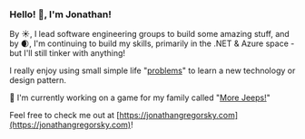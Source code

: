 ### Hello! 👋, I'm Jonathan!

By ☀, I lead software engineering groups to build some amazing stuff, and by 🌒, I'm continuing to build my skills, primarily in the .NET & Azure space - but I'll still 
tinker with anything!

I really enjoy using small simple life "[problems](https://github.com/MacheteBang/MealBot)" to learn a new technology or design pattern.

🔭 I'm currently working on a game for my family called "[More Jeeps!](https://github.com/MacheteBang/MoreJeeps)"

Feel free to check me out at [https://jonathangregorsky.com](https://jonathangregorsky.com)!

<!--
**MacheteBang/MacheteBang** is a ✨ _special_ ✨ repository because its `README.md` (this file) appears on your GitHub profile.

Here are some ideas to get you started:

- 🔭 I’m currently working on ...
- 🌱 I’m currently learning ...
- 👯 I’m looking to collaborate on ...
- 🤔 I’m looking for help with ...
- 💬 Ask me about ...
- 📫 How to reach me: ...
- 😄 Pronouns: ...
- ⚡ Fun fact: ...
-->
